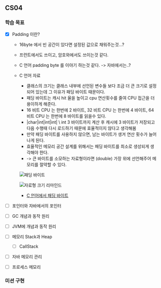 CS04
----------------

### 학습 목표
* [x] Padding 이란?
  * 16byte 에서 빈 공간이 있다면 설정된 값으로 채워주는것...?
  * 프런트에서도 쓰이고, 암호와에서도 쓰이는것 같다.
  * C 언어 padding byte 를 이야기 하는것 같다. -> 자바에서는..?
  * C 언어 자료
    * 클래스의 크기는 클래스 내부에 선언된 변수들 보다 조금 더 큰 크기로 설정되어 있는데 그 이유가 패딩 바이트 때문이다.
    * 패딩 바이트는 캐시 hit 율을 높이고 cpu 연산횟수를 줄여 CPU 접근을 더 용이하게 해준다.
    * 16 비트 CPU 는 한번에 2 바이트, 32 비트 CPU 는 한번에 4 바이트, 64 비트 CPU 는 한번에 8 바이트를 읽을수 있다.
    * |char|int|int|int| \ int 3 바이트까지 계산 후 캐시에 3 바이트가 저장되고 다음 수행때 다시 로드하기 때문에 효율적이지 않다고 생각해봄
    * 만약 패딩 바이트를 사용하지 않으면, 남는 바이트가 생겨 연산 횟수가 늘어나게 된다.
    * 효율적인 메모리 공간 설계를 위해서는 패딩 바이트를 최소로 생성되게 생각해야 한다.
    * -> 큰 바이트를 소모하는 자료형이라면 (double) 가장 위에 선언해주어 메모리를 절약할 수 있다.
    
    ![패딩 바이트](https://user-images.githubusercontent.com/77956808/212138730-b28e3e79-5e81-40e7-8ed2-d0633fcbb569.png)
    
    ![자료형 크기 리마인드](https://user-images.githubusercontent.com/77956808/212138750-bc942cc9-6f98-4c17-81aa-c569d29d64bc.png)
    * [C 언어에서 패딩 바이트](https://coding-factory.tistory.com/670)
    
* [ ] 포인터와 자바에서의 포인터
* [ ] GC 개념과 동작 원리
* [ ] JVM에 개념과 동작 원리
* [ ] 메모리 Stack과 Heap
  * [ ] CallStack
* [ ] 자바 메모리 관리
* [ ] 프로세스 메모리

### 미션 구현
